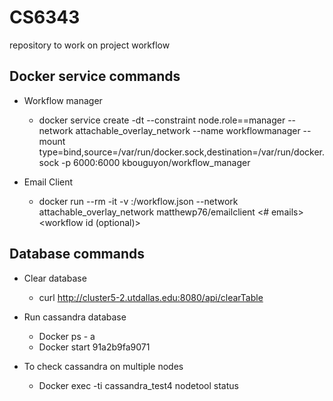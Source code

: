 # CS6343
repository to work on project workflow

## Docker service commands
- Workflow manager

   * docker service create -dt --constraint node.role==manager --network attachable_overlay_network --name workflowmanager --mount type=bind,source=/var/run/docker.sock,destination=/var/run/docker.sock -p 6000:6000 kbouguyon/workflow_manager

- Email Client

   * docker run --rm -it -v <path to workflow.json>:/workflow.json --network attachable_overlay_network matthewp76/emailclient <# emails> <workflow id (optional)>


## Database commands

- Clear database

   * curl http://cluster5-2.utdallas.edu:8080/api/clearTable

- Run cassandra database

   * Docker ps - a
   * Docker start 91a2b9fa9071

- To check cassandra on multiple nodes

   * Docker exec -ti cassandra_test4 nodetool status
